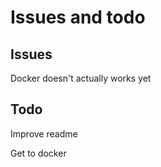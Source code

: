 # Issues and todo

## Issues 

Docker doesn't actually works yet

## Todo

Improve readme

Get to docker